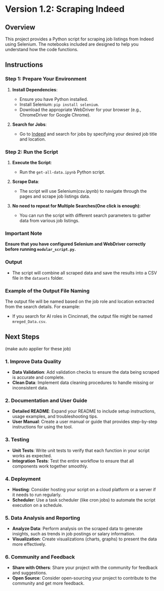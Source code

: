 # Version 1.2: Scraping Indeed

## Overview

This project provides a Python script for scraping job listings from Indeed using Selenium. The notebooks included are designed to help you understand how the code functions.

## Instructions

### Step 1: Prepare Your Environment

1. **Install Dependencies**:
   - Ensure you have Python installed.
   - Install Selenium: `pip install selenium`.
   - Download the appropriate WebDriver for your browser (e.g., ChromeDriver for Google Chrome).

2. **Search for Jobs**:
   - Go to [Indeed](https://www.indeed.com) and search for jobs by specifying your desired job title and location.

### Step 2: Run the Script

1. **Execute the Script**:
   - Run the `get-all-data.ipynb` Python script.


2. **Scrape Data**:
   - The script will use Selenium(csv.ipynb) to navigate through the pages and scrape job listings data.

3. **No need to repeat for Multiple Searches(One click is enough)**:
   - You can run the script with different search parameters to gather data from various job listings.

### Important Note

**Ensure that you have configured Selenium and WebDriver correctly before running `modular_script.py`.**

### Output

- The script will combine all scraped data and save the results into a CSV file in the `datasets` folder.

### Example of the Output File Naming

The output file will be named based on the job role and location extracted from the search details. For example:

- If you search for AI roles in Cincinnati, the output file might be named `mreged_Data.csv`.


## Next Steps  
(make auto applier for these job)

### 1. Improve Data Quality

- **Data Validation**: Add validation checks to ensure the data being scraped is accurate and complete.
- **Clean Data**: Implement data cleaning procedures to handle missing or inconsistent data.

### 2. Documentation and User Guide

- **Detailed README**: Expand your README to include setup instructions, usage examples, and troubleshooting tips.
- **User Manual**: Create a user manual or guide that provides step-by-step instructions for using the tool.

### 3. Testing

- **Unit Tests**: Write unit tests to verify that each function in your script works as expected.
- **Integration Tests**: Test the entire workflow to ensure that all components work together smoothly.

### 4. Deployment

- **Hosting**: Consider hosting your script on a cloud platform or a server if it needs to run regularly.
- **Scheduler**: Use a task scheduler (like cron jobs) to automate the script execution on a schedule.

### 5. Data Analysis and Reporting

- **Analyze Data**: Perform analysis on the scraped data to generate insights, such as trends in job postings or salary information.
- **Visualization**: Create visualizations (charts, graphs) to present the data more effectively.

### 6. Community and Feedback

- **Share with Others**: Share your project with the community for feedback and suggestions.
- **Open Source**: Consider open-sourcing your project to contribute to the community and get more feedback.
